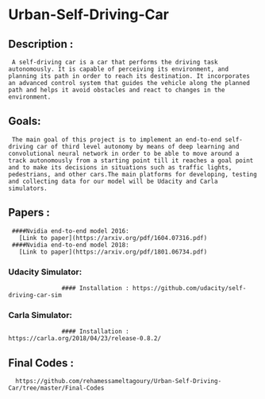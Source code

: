 # Urban-Self-Driving-Car

  ## Description :
     A self-driving car is a car that performs the driving task autonomously. It is capable of perceiving its environment, and planning its path in order to reach its destination. It incorporates an advanced control system that guides the vehicle along the planned path and helps it avoid obstacles and react to changes in the environment. 
  
  ## Goals:
     The main goal of this project is to implement an end-to-end self-driving car of third level autonomy by means of deep learning and convolutional neural network in order to be able to move around a track autonomously from a starting point till it reaches a goal point and to make its decisions in situations such as traffic lights, pedestrians, and other cars.The main platforms for developing, testing and collecting data for our model will be Udacity and Carla simulators. 

  
  ## Papers :
     ####Nvidia end-to-end model 2016:
       [Link to paper](https://arxiv.org/pdf/1604.07316.pdf)
     ####Nvidia end-to-end model 2018:
       [Link to paper](https://arxiv.org/pdf/1801.06734.pdf)
  
  
   ### Udacity Simulator:
            
                   #### Installation : https://github.com/udacity/self-driving-car-sim
   
   ### Carla Simulator:
        
                   #### Installation : https://carla.org/2018/04/23/release-0.8.2/ 
                   
   ## Final Codes :
      https://github.com/rehamessameltagoury/Urban-Self-Driving-Car/tree/master/Final-Codes
   
   
              
  
